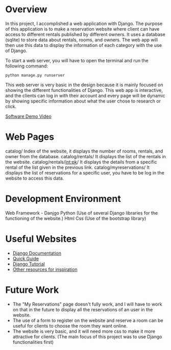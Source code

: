 # Overview

In this project, I accomplished a web application with Django. The purpose of this application is to make a reservation website where client can have access to different rentals published by different owners. It uses a database (sqlite) to store data about rentals, rooms, and owners. The web app will then use this data to display the information of each category with the use of Django.

To start a web server, you will have to open the terminal and run the following command:

```
python manage.py runserver
```

This web server is very basic in the design because it is mainly focused on showing the different functionalities of Django. This web app is interactive, and the clients can log in with their account and every page will be dynamic by showing specific information about what the user chose to research or click.

[Software Demo Video](https://youtu.be/_HzjDK17rvA)

# Web Pages

catalog/ Index of the website, it displays the number of rooms, rentals, and owner from the database.
catalog/rentals/ It displays the list of the rentals in the website.
catalog/rentals/<int:pk>/ It displays the details from a specific rental of the list given in the previous link.
catalog/myreservations/ It displays the list of reservations for a specific user, you have to be log in the website to access this data.

# Development Environment

Web Framework - Danjgo
Python (Use of several Django libraries for the functioning of the website.)
Html
Css (Use of the bootstrap library)

# Useful Websites

* [Django Documentation](https://docs.djangoproject.com/en/3.0/contents/)
* [Quick Guide](https://www.tutorialspoint.com/django/django_quick_guide.htm)
* [Django Tutorial](https://developer.mozilla.org/en-US/docs/Learn/Server-side/Django/development_environment)
* [Other resources for inspiration](https://realpython.com/get-started-with-django-1/)

# Future Work

* The "My Reservations" page doesn't fully work, and I will have to work on that in the future to display all the reservations of an user in the website.
* The use of a form to register on the website and reserve a room can be useful for clients to choose the room they want online.
* The website is very basic, and it will need more css to make it more attractive for clients. (The main focus of this project was to use Django functionalities first)